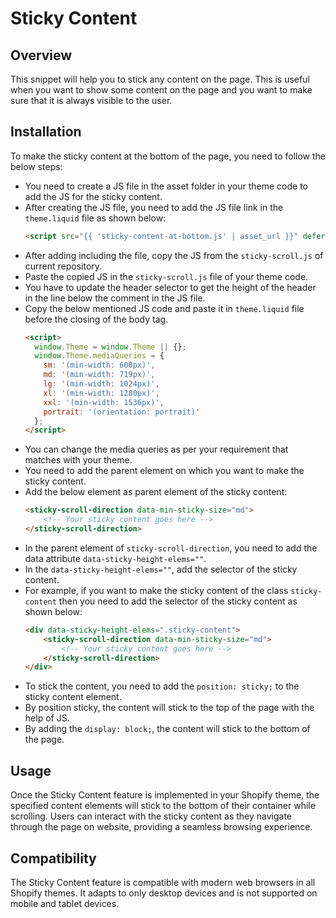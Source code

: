 # Sticky Content

## Overview
This snippet will help you to stick any content on the page. This is useful when you want to show some content on the page and you want to make sure that it is always visible to the user.

## Installation
To make the sticky content at the bottom of the page, you need to follow the below steps:

- You need to create a JS file in the asset folder in your theme code to add the JS for the sticky content.
- After creating the JS file, you need to add the JS file link in the `theme.liquid` file as shown below:
    ```html
    <script src="{{ 'sticky-content-at-bottom.js' | asset_url }}" defer="defer"></script>
    ```
- After adding including the file, copy the JS from the `sticky-scroll.js` of current repository.
- Paste the copied JS in the `sticky-scroll.js` file of your theme code.
- You have to update the header selector to get the height of the header in the line below the comment in the JS file.
- Copy the below mentioned JS code and paste it in `theme.liquid` file before the closing of the body tag.
    ```html
    <script>
      window.Theme = window.Theme || {};
      window.Theme.mediaQueries = {
        sm: '(min-width: 600px)',
        md: '(min-width: 719px)',
        lg: '(min-width: 1024px)',
        xl: '(min-width: 1280px)',
        xxl: '(min-width: 1536px)',
        portrait: '(orientation: portrait)'
      };
    </script>
    ```
- You can change the media queries as per your requirement that matches with your theme.
- You need to add the parent element on which you want to make the sticky content.
- Add the below element as parent element of the sticky content:
    ```html
    <sticky-scroll-direction data-min-sticky-size="md">
        <!-- Your sticky content goes here -->
    </sticky-scroll-direction>
  ```
- In the parent element of `sticky-scroll-direction`, you need to add the data attribute `data-sticky-height-elems=""`.
- In the `data-sticky-height-elems=""`, add the selector of the sticky content.
- For example, if you want to make the sticky content of the class `sticky-content` then you need to add the selector of the sticky content as shown below:
    ```html
    <div data-sticky-height-elems=".sticky-content">
        <sticky-scroll-direction data-min-sticky-size="md">
            <!-- Your sticky content goes here -->
        </sticky-scroll-direction>
    </div>
    ```
- To stick the content, you need to add the `position: sticky;` to the sticky content element.
- By position sticky, the content will stick to the top of the page with the help of JS.
- By adding the `display: block;`, the content will stick to the bottom of the page.

## Usage
Once the Sticky Content feature is implemented in your Shopify theme, the specified content elements will stick to the bottom of their container while scrolling. Users can interact with the sticky content as they navigate through the page on website, providing a seamless browsing experience.

## Compatibility
The Sticky Content feature is compatible with modern web browsers in all Shopify themes. It adapts to only desktop devices and is not supported on mobile and tablet devices.